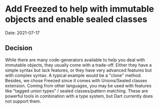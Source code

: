 # Add Freezed to help with immutable objects and enable sealed classes

Date: 2021-07-17

## Decision

While there are many code-generators available to help you deal with immutable objects, they usually come with a trade-off. Either they have a simple syntax but lack features, or they have very advanced features but with complex syntax. A typical example would be a "clone" method. Besides, we chose Freezed since it comes with Unions/Sealed classes extension. Coming from other languages, you may be used with features like "tagged union types" / sealed classes/pattern matching. These are powerful tools in combination with a type system, but Dart currently does not support them.